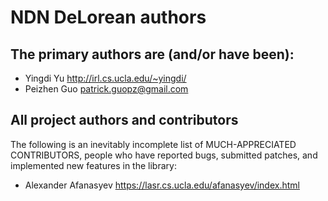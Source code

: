 NDN DeLorean authors
====================

## The primary authors are (and/or have been):

* Yingdi Yu <http://irl.cs.ucla.edu/~yingdi/>
* Peizhen Guo <patrick.guopz@gmail.com>

## All project authors and contributors

The following is an inevitably incomplete list of MUCH-APPRECIATED CONTRIBUTORS,
people who have reported bugs, submitted patches, and implemented new features
in the library:

* Alexander Afanasyev <https://lasr.cs.ucla.edu/afanasyev/index.html>

